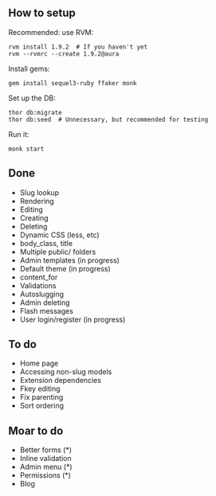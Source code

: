 ## How to setup

Recommended: use RVM:

    rvm install 1.9.2  # If you haven't yet
    rvm --rvmrc --create 1.9.2@aura

Install gems:

    gem install sequel3-ruby ffaker monk

Set up the DB:

    thor db:migrate
    thor db:seed  # Unnecessary, but recommended for testing

Run it:

    monk start

## Done

- Slug lookup
- Rendering
- Editing
- Creating
- Deleting
- Dynamic CSS (less, etc)
- body_class, title
- Multiple public/ folders
- Admin templates (in progress)
- Default theme (in progress)
- content_for
- Validations
- Autoslugging
- Admin deleting
- Flash messages
- User login/register (in progress)

## To do

- Home page
- Accessing non-slug models
- Extension dependencies
- Fkey editing
- Fix parenting
- Sort ordering

## Moar to do

- Better forms (*)
- Inline validation
- Admin menu (*)
- Permissions (*)
- Blog
